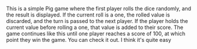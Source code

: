    This is a simple Pig game where the first player rolls the dice randomly,
   and the result is displayed. If the current roll is a one, 
   the rolled value is discarded, and the turn is passed to the next player. 
   If the player holds the current value before rolling a one, that value is added to their score. 
   The game continues like this until one player reaches a score of 100, at which point they win the game. 
You can check it out. I think it's quite easy
